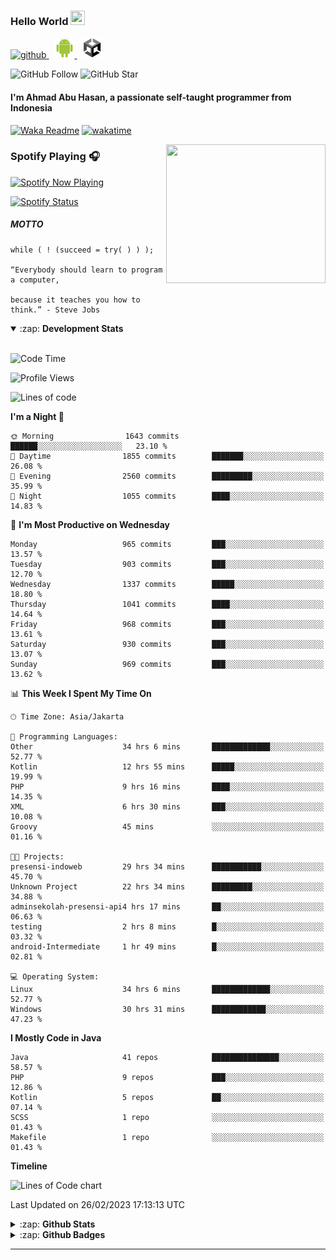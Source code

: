 ### Hello World <img src="https://github.com/eby8zevin/eby8zevin/blob/main/assets/Hi.gif"  width="23" height="23">

<p align="left">
  <a href="https://github.com/eby8zevin" target="_blank">
    <img src="https://github.com/eby8zevin/eby8zevin/blob/main/assets/GitHub.png" alt="github" width="33" height="33"/>
  </a>
  &nbsp;
  <a href="https://github.com/eby8zevin/QRBarcode" target="_blank">
    <img src="https://raw.githubusercontent.com/devicons/devicon/master/icons/android/android-plain.svg" alt="android" width="33" height="33"/>
  </a>
  &nbsp;
  <a href="https://github.com/eby8zevin/unity-ARMarker" target="_blank">
    <img src="https://raw.githubusercontent.com/devicons/devicon/master/icons/unity/unity-original.svg" alt="unity" width="33" height="33"/>
  </a>
</p>

![GitHub Follow](https://img.shields.io/github/followers/eby8zevin.svg?style=social&label=Follow)
![GitHub Star](https://img.shields.io/github/stars/eby8zevin?affiliations=OWNER%2CCOLLABORATOR&style=social&label=Star)

#### I'm Ahmad Abu Hasan, a passionate self-taught programmer from Indonesia

[![Waka Readme](https://github.com/eby8zevin/eby8zevin/actions/workflows/anmol098.yml/badge.svg)](https://github.com/eby8zevin/eby8zevin/actions/workflows/anmol098.yml)
[![wakatime](https://wakatime.com/badge/user/bbcd646f-1daf-4865-a20e-46d4c803e6f8.svg)](https://wakatime.com/@bbcd646f-1daf-4865-a20e-46d4c803e6f8)

<img src="https://github.com/eby8zevin/eby8zevin/blob/main/assets/Octocat.png" width="255" height="222" align='right'>

### Spotify Playing 🎧

[<img src="https://spotify-now-playing-ahmadabuhasan.vercel.app/api/spotify-playing" alt="Spotify Now Playing" width="350" />](https://open.spotify.com/user/gr3y7pr12w9ol2dy2ccdb10e7)

[<img src="https://readme-spotify-status-ahmadabuhasan.vercel.app/api/run-spotify-status" alt="Spotify Status" width="350" />](https://open.spotify.com/user/gr3y7pr12w9ol2dy2ccdb10e7)

##### MOTTO

```
while ( ! (succeed = try( ) ) );

“Everybody should learn to program a computer,

because it teaches you how to think.” - Steve Jobs
```

<details open>
  <summary> :zap: <b>Development Stats</b> </summary>
<br/>

<!--START_SECTION:waka-->
![Code Time](http://img.shields.io/badge/Code%20Time-2%2C796%20hrs%2040%20mins-blue)

![Profile Views](http://img.shields.io/badge/Profile%20Views-22-blue)

![Lines of code](https://img.shields.io/badge/From%20Hello%20World%20I%27ve%20Written-1.1%20million%20lines%20of%20code-blue)

**I'm a Night 🦉** 

```text
🌞 Morning                1643 commits        ██████░░░░░░░░░░░░░░░░░░░   23.10 % 
🌆 Daytime                1855 commits        ███████░░░░░░░░░░░░░░░░░░   26.08 % 
🌃 Evening                2560 commits        █████████░░░░░░░░░░░░░░░░   35.99 % 
🌙 Night                  1055 commits        ████░░░░░░░░░░░░░░░░░░░░░   14.83 % 
```
📅 **I'm Most Productive on Wednesday** 

```text
Monday                   965 commits         ███░░░░░░░░░░░░░░░░░░░░░░   13.57 % 
Tuesday                  903 commits         ███░░░░░░░░░░░░░░░░░░░░░░   12.70 % 
Wednesday                1337 commits        █████░░░░░░░░░░░░░░░░░░░░   18.80 % 
Thursday                 1041 commits        ████░░░░░░░░░░░░░░░░░░░░░   14.64 % 
Friday                   968 commits         ███░░░░░░░░░░░░░░░░░░░░░░   13.61 % 
Saturday                 930 commits         ███░░░░░░░░░░░░░░░░░░░░░░   13.07 % 
Sunday                   969 commits         ███░░░░░░░░░░░░░░░░░░░░░░   13.62 % 
```


📊 **This Week I Spent My Time On** 

```text
🕑︎ Time Zone: Asia/Jakarta

💬 Programming Languages: 
Other                    34 hrs 6 mins       █████████████░░░░░░░░░░░░   52.77 % 
Kotlin                   12 hrs 55 mins      █████░░░░░░░░░░░░░░░░░░░░   19.99 % 
PHP                      9 hrs 16 mins       ████░░░░░░░░░░░░░░░░░░░░░   14.35 % 
XML                      6 hrs 30 mins       ███░░░░░░░░░░░░░░░░░░░░░░   10.08 % 
Groovy                   45 mins             ░░░░░░░░░░░░░░░░░░░░░░░░░   01.16 % 

🐱‍💻 Projects: 
presensi-indoweb         29 hrs 34 mins      ███████████░░░░░░░░░░░░░░   45.70 % 
Unknown Project          22 hrs 34 mins      █████████░░░░░░░░░░░░░░░░   34.88 % 
adminsekolah-presensi-api4 hrs 17 mins       ██░░░░░░░░░░░░░░░░░░░░░░░   06.63 % 
testing                  2 hrs 8 mins        █░░░░░░░░░░░░░░░░░░░░░░░░   03.32 % 
android-Intermediate     1 hr 49 mins        █░░░░░░░░░░░░░░░░░░░░░░░░   02.81 % 

💻 Operating System: 
Linux                    34 hrs 6 mins       █████████████░░░░░░░░░░░░   52.77 % 
Windows                  30 hrs 31 mins      ████████████░░░░░░░░░░░░░   47.23 % 
```

**I Mostly Code in Java** 

```text
Java                     41 repos            ███████████████░░░░░░░░░░   58.57 % 
PHP                      9 repos             ███░░░░░░░░░░░░░░░░░░░░░░   12.86 % 
Kotlin                   5 repos             ██░░░░░░░░░░░░░░░░░░░░░░░   07.14 % 
SCSS                     1 repo              ░░░░░░░░░░░░░░░░░░░░░░░░░   01.43 % 
Makefile                 1 repo              ░░░░░░░░░░░░░░░░░░░░░░░░░   01.43 % 
```



**Timeline**

![Lines of Code chart](https://raw.githubusercontent.com/eby8zevin/eby8zevin/main/assets/bar_graph.png)


 Last Updated on 26/02/2023 17:13:13 UTC
<!--END_SECTION:waka-->

</details>

<details>
  <summary> :zap: <b>Github Stats</b> </summary>
<p align="center">:heart:</p>
<p align="center"><a href="https://github.com/eby8zevin">
  <img src="https://github-readme-stats.vercel.app/api?username=eby8zevin&show_icons=true&theme=dark&line_height=20">
  <img src="https://github-readme-stats.vercel.app/api/top-langs/?username=eby8zevin&layout=compact&theme=dark">
</a></p>
<p align="center">
  <a href="https://github.com/eby8zevin">
    <img src="https://github-readme-streak-stats.herokuapp.com/?user=eby8zevin&theme=dark"/>
  </a>
</p>
</details>

<details>
  <summary> :zap: <b>Github Badges</b> </summary>
  <br>
  <a href='https://archiveprogram.github.com/'><img src='https://raw.githubusercontent.com/acervenky/animated-github-badges/master/assets/acbadge.gif' width='40' height='40'></a> 
  <a href='https://docs.github.com/en/developers'><img src='https://raw.githubusercontent.com/acervenky/animated-github-badges/master/assets/devbadge.gif' width='40' height='40'></a> 
  <a href='https://github.com/pricing'><img src='https://raw.githubusercontent.com/acervenky/animated-github-badges/master/assets/pro.gif' width='40' height='40'></a> 
  <a href='https://stars.github.com/'><img src='https://raw.githubusercontent.com/acervenky/animated-github-badges/master/assets/starbadge.gif' width='35' height='35'></a> 
  <a href='https://docs.github.com/en/github/supporting-the-open-source-community-with-github-sponsors'><img src='https://raw.githubusercontent.com/acervenky/animated-github-badges/master/assets/sponsorbadge.gif' width='35' height='35'></a>
</details>

---

